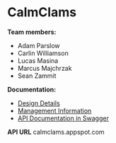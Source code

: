 # CalmClams

**Team members:**
- Adam Parslow
- Carlin Williamson
- Lucas Masina
- Marcus Majchrzak
- Sean Zammit

**Documentation:**
- [Design Details](./Reports/Design%20Details.pdf)
- [Management Information](./Reports/Management%20Information.pdf)
- [API Documentation in Swagger](https://app.swaggerhub.com/apis-docs/SMEZ1234/SENG3011-CalmClams/1.0.0)

**API URL**
calmclams.appspot.com
